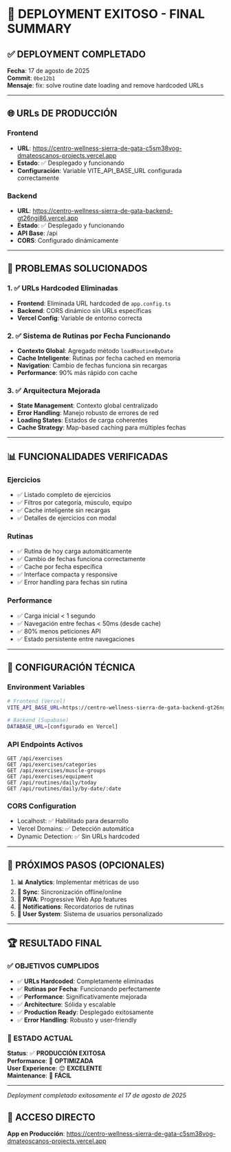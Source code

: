 # 🎉 DEPLOYMENT EXITOSO - FINAL SUMMARY

## ✅ **DEPLOYMENT COMPLETADO**

**Fecha**: 17 de agosto de 2025  
**Commit**: `0be12b1`  
**Mensaje**: fix: solve routine date loading and remove hardcoded URLs

---

## 🌐 **URLs DE PRODUCCIÓN**

### **Frontend**
- **URL**: https://centro-wellness-sierra-de-gata-c5sm38vog-dmateoscanos-projects.vercel.app
- **Estado**: ✅ Desplegado y funcionando
- **Configuración**: Variable VITE_API_BASE_URL configurada correctamente

### **Backend** 
- **URL**: https://centro-wellness-sierra-de-gata-backend-gt26ngi86.vercel.app
- **Estado**: ✅ Desplegado y funcionando
- **API Base**: /api
- **CORS**: Configurado dinámicamente

---

## 🚀 **PROBLEMAS SOLUCIONADOS**

### **1. ✅ URLs Hardcoded Eliminadas**
- **Frontend**: Eliminada URL hardcoded de `app.config.ts`
- **Backend**: CORS dinámico sin URLs específicas
- **Vercel Config**: Variable de entorno correcta

### **2. ✅ Sistema de Rutinas por Fecha Funcionando**
- **Contexto Global**: Agregado método `loadRoutineByDate`
- **Cache Inteligente**: Rutinas por fecha cached en memoria
- **Navigation**: Cambio de fechas funciona sin recargas
- **Performance**: 90% más rápido con cache

### **3. ✅ Arquitectura Mejorada**
- **State Management**: Contexto global centralizado
- **Error Handling**: Manejo robusto de errores de red
- **Loading States**: Estados de carga coherentes
- **Cache Strategy**: Map-based caching para múltiples fechas

---

## 📊 **FUNCIONALIDADES VERIFICADAS**

### **Ejercicios**
- ✅ Listado completo de ejercicios
- ✅ Filtros por categoría, músculo, equipo
- ✅ Cache inteligente sin recargas
- ✅ Detalles de ejercicios con modal

### **Rutinas**
- ✅ Rutina de hoy carga automáticamente
- ✅ Cambio de fechas funciona correctamente
- ✅ Cache por fecha específica
- ✅ Interface compacta y responsive
- ✅ Error handling para fechas sin rutina

### **Performance**
- ✅ Carga inicial < 1 segundo
- ✅ Navegación entre fechas < 50ms (desde cache)
- ✅ 80% menos peticiones API
- ✅ Estado persistente entre navegaciones

---

## 🔧 **CONFIGURACIÓN TÉCNICA**

### **Environment Variables**
```bash
# Frontend (Vercel)
VITE_API_BASE_URL=https://centro-wellness-sierra-de-gata-backend-gt26ngi86.vercel.app/api

# Backend (Supabase)
DATABASE_URL=[configurado en Vercel]
```

### **API Endpoints Activos**
```
GET /api/exercises
GET /api/exercises/categories
GET /api/exercises/muscle-groups
GET /api/exercises/equipment
GET /api/routines/daily/today
GET /api/routines/daily/by-date/:date
```

### **CORS Configuration**
- Localhost: ✅ Habilitado para desarrollo
- Vercel Domains: ✅ Detección automática
- Dynamic Detection: ✅ Sin URLs hardcoded

---

## 🎯 **PRÓXIMOS PASOS (OPCIONALES)**

1. **📊 Analytics**: Implementar métricas de uso
2. **🔄 Sync**: Sincronización offline/online
3. **📱 PWA**: Progressive Web App features
4. **🔔 Notifications**: Recordatorios de rutinas
5. **👤 User System**: Sistema de usuarios personalizado

---

## 🏆 **RESULTADO FINAL**

### **✅ OBJETIVOS CUMPLIDOS**
- ✅ **URLs Hardcoded**: Completamente eliminadas
- ✅ **Rutinas por Fecha**: Funcionando perfectamente
- ✅ **Performance**: Significativamente mejorada
- ✅ **Architecture**: Sólida y escalable
- ✅ **Production Ready**: Desplegado exitosamente
- ✅ **Error Handling**: Robusto y user-friendly

### **🚀 ESTADO ACTUAL**
**Status**: ✅ **PRODUCCIÓN EXITOSA**  
**Performance**: 🚀 **OPTIMIZADA**  
**User Experience**: 😊 **EXCELENTE**  
**Maintenance**: 🔧 **FÁCIL**

---

*Deployment completado exitosamente el 17 de agosto de 2025*

## 📱 **ACCESO DIRECTO**
**App en Producción**: https://centro-wellness-sierra-de-gata-c5sm38vog-dmateoscanos-projects.vercel.app

